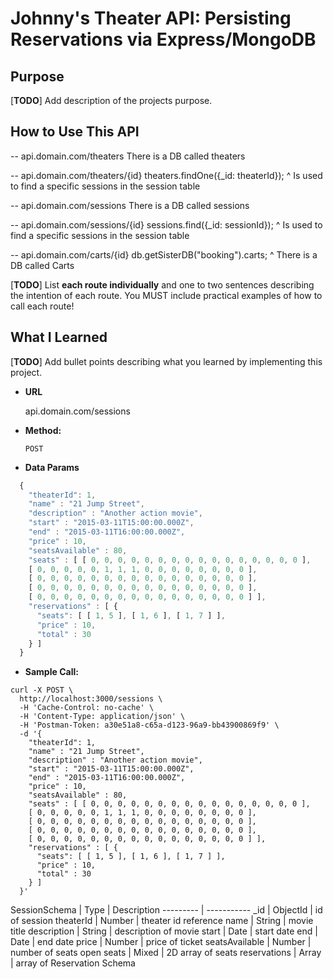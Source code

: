 # Johnny's Theater API: Persisting Reservations via Express/MongoDB

## Purpose

[**TODO**] Add description of the projects purpose.

## How to Use This API

-- api.domain.com/theaters
There is a DB called theaters

-- api.domain.com/theaters/{id}
theaters.findOne({_id: theaterId});
^ Is used to find a specific sessions in the session table

-- api.domain.com/sessions
There is a DB called sessions

-- api.domain.com/sessions/{id}
sessions.find({_id: sessionId});
^ Is used to find a specific sessions in the session table

-- api.domain.com/carts/{id}
db.getSisterDB("booking").carts;
^ There is a DB called Carts

[**TODO**] List **each route individually** and one to two sentences describing the intention of each route. You MUST include practical examples of how to call each route!

## What I Learned

[**TODO**] Add bullet points describing what you learned by implementing this project.


* **URL**

  api.domain.com/sessions

* **Method:**

  `POST`
  
 * **Data Params**
 
```js
  {
	"theaterId": 1,
    "name" : "21 Jump Street",
    "description" : "Another action movie",
    "start" : "2015-03-11T15:00:00.000Z",
    "end" : "2015-03-11T16:00:00.000Z",
    "price" : 10,
    "seatsAvailable" : 80,
    "seats" : [ [ 0, 0, 0, 0, 0, 0, 0, 0, 0, 0, 0, 0, 0, 0, 0, 0 ],
    [ 0, 0, 0, 0, 0, 1, 1, 1, 0, 0, 0, 0, 0, 0, 0, 0 ],
    [ 0, 0, 0, 0, 0, 0, 0, 0, 0, 0, 0, 0, 0, 0, 0, 0 ],
    [ 0, 0, 0, 0, 0, 0, 0, 0, 0, 0, 0, 0, 0, 0, 0, 0 ],
    [ 0, 0, 0, 0, 0, 0, 0, 0, 0, 0, 0, 0, 0, 0, 0, 0 ] ],
    "reservations" : [ {
      "seats": [ [ 1, 5 ], [ 1, 6 ], [ 1, 7 ] ],
      "price" : 10,
      "total" : 30
    } ]
  }
```
* **Sample Call:**

```console
curl -X POST \
  http://localhost:3000/sessions \
  -H 'Cache-Control: no-cache' \
  -H 'Content-Type: application/json' \
  -H 'Postman-Token: a30e51a8-c65a-d123-96a9-bb43900869f9' \
  -d '{
	"theaterId": 1,
    "name" : "21 Jump Street",
    "description" : "Another action movie",
    "start" : "2015-03-11T15:00:00.000Z",
    "end" : "2015-03-11T16:00:00.000Z",
    "price" : 10,
    "seatsAvailable" : 80,
    "seats" : [ [ 0, 0, 0, 0, 0, 0, 0, 0, 0, 0, 0, 0, 0, 0, 0, 0 ],
    [ 0, 0, 0, 0, 0, 1, 1, 1, 0, 0, 0, 0, 0, 0, 0, 0 ],
    [ 0, 0, 0, 0, 0, 0, 0, 0, 0, 0, 0, 0, 0, 0, 0, 0 ],
    [ 0, 0, 0, 0, 0, 0, 0, 0, 0, 0, 0, 0, 0, 0, 0, 0 ],
    [ 0, 0, 0, 0, 0, 0, 0, 0, 0, 0, 0, 0, 0, 0, 0, 0 ] ],
    "reservations" : [ {
      "seats": [ [ 1, 5 ], [ 1, 6 ], [ 1, 7 ] ],
      "price" : 10,
      "total" : 30
    } ]
  }'
```

SessionSchema | Type | Description
--------- | -----------
_id | ObjectId | id of session
theaterId | Number | theater id reference
name | String | movie title
description | String | description of movie
start | Date | start date
end | Date | end date
price | Number | price of ticket
seatsAvailable | Number | number of seats open
seats | Mixed | 2D array of seats
reservations | Array | array of Reservation Schema 



